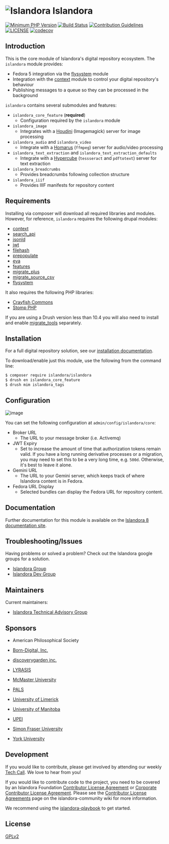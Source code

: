 # ![Islandora](https://cloud.githubusercontent.com/assets/2371345/25624809/f95b0972-2f30-11e7-8992-a8f135402cdc.png) Islandora

[![Minimum PHP Version](https://img.shields.io/badge/php-%3E%3D%207.4-8892BF.svg?style=flat-square)](https://php.net/)
[![Build Status](https://github.com/islandora/islandora/actions/workflows/build-2.x.yml/badge.svg)](https://github.com/Islandora/islandora/actions)
[![Contribution Guidelines](http://img.shields.io/badge/CONTRIBUTING-Guidelines-blue.svg)](./CONTRIBUTING.md)
[![LICENSE](https://img.shields.io/badge/license-GPLv2-blue.svg?style=flat-square)](./LICENSE)
[![codecov](https://codecov.io/gh/Islandora/islandora/branch/2.x/graph/badge.svg)](https://codecov.io/gh/Islandora/islandora)

## Introduction

This is the core module of Islandora's digital repository ecosystem. The `islandora` module provides:
- Fedora 5 integration via the [flysystem](https://drupal.org/project/flysystem) module
- Integration with the [context](https://drupal.org/project/context) module to control your digital repository's behaviour
- Publishing messages to a queue so they can be processed in the background

`islandora` contains several submodules and features:
- `islandora_core_feature` (**required**)
  - Configuration required by the `islandora` module
- `islandora_image`
  - Integrates with a [Houdini](https://github.com/Islandora/Crayfish/tree/dev/Houdini) (Imagemagick) server for image processing
- `islandora_audio` and `islandora_video`
  - Integrate with a [Homarus](https://github.com/Islandora/Crayfish/tree/dev/Homarus) (`ffmpeg`) server for audio/video processing 
- `islandora_text_extraction` and `islandora_text_extraction_defaults`
  - Integrate with a [Hypercube](https://github.com/Islandora/Crayfish/tree/dev/Hypercube) (`tessseract` and `pdftotext`) server for text extraction
- `islandora_breadcrumbs`
  - Provides breadcrumbs following collection structure
- `islandora_iiif`
  - Provides IIIF manifests for repository content 

## Requirements

Installing via composer will download all required libraries and modules.  However, for reference, `islandora` requires the following drupal modules:

- [context](http://drupal.org/project/context)
- [search_api](http://drupal.org/project/search_api)
- [jsonld](http://drupal.org/project/jsonld)
- [jwt](http://drupal.org/project/jwt)
- [filehash](http://drupal.org/project/filehash)
- [prepopulate](http://drupal.org/project/prepopulate)
- [eva](http://drupal.org/project/eva)
- [features](http://drupal.org/project/features)
- [migrate_plus](http://drupal.org/project/migrate_plus)
- [migrate_source_csv](http://drupal.org/project/migrate_source_csv)
- [flysystem](http://drupal.org/project/flysystem)

It also requires the following PHP libraries:

- [Crayfish Commons](https://packagist.org/packages/islandora/crayfish-commons)
- [Stomp PHP](http://drupal.org/project/)

If you are using a Drush version less than 10.4 you will also need to install and enable [migrate_tools](http://drupal.org/project/migrate_tools) separately.

## Installation

For a full digital repository solution, see our [installation documentation](https://islandora.github.io/documentation/installation/component_overview/).

To download/enable just this module, use the following from the command line:

```bash
$ composer require islandora/islandora
$ drush en islandora_core_feature
$ drush mim islandora_tags
```

## Configuration

![image](https://user-images.githubusercontent.com/20773151/67234502-ac171900-f41b-11e9-964e-c7d4cfadbd67.png)

You can set the following configuration at `admin/config/islandora/core`:
- Broker URL
  - The URL to your message broker (i.e. Activemq)
- JWT Expiry
  - Set to increase the amount of time that authorization tokens remain valid.  If you have a long running derivative processes or a migration, you may need to set this to be a very long time, e.g. `500d`.  Otherwise, it's best to leave it alone.
- Gemini URL
  - The URL to your Gemini server, which keeps track of where Islandora content is in Fedora.
- Fedora URL Display
  - Selected bundles can display the Fedora URL for repository content.

## Documentation

Further documentation for this module is available on the [Islandora 8 documentation site](https://islandora.github.io/documentation/).

## Troubleshooting/Issues

Having problems or solved a problem? Check out the Islandora google groups for a solution.

* [Islandora Group](https://groups.google.com/forum/?hl=en&fromgroups#!forum/islandora)
* [Islandora Dev Group](https://groups.google.com/forum/?hl=en&fromgroups#!forum/islandora-dev)

## Maintainers

Current maintainers:

* [Islandora Technical Advisory Group]([https://github.com/dannylamb](https://github.com/Islandora/islandora-community/wiki/Technical-Advisory-Group-%28TAG%29))

## Sponsors

* American Philosophical Society

* [Born-Digital, Inc.](https://www.born-digital.com/)
* [discoverygarden inc.](https://www.discoverygarden.ca/)
* [LYRASIS](https://www.lyrasis.org/)
* [McMaster University](https://www.mcmaster.ca/)
* [PALS](https://www.mnpals.org/)
* [University of Limerick](https://www.ul.ie/)
* [University of Manitoba](https://umanitoba.ca/)
* [UPEI](https://www.upei.ca/)
* [Simon Fraser University](https://www.sfu.ca/)
* [York University](https://www.yorku.ca/)

## Development

If you would like to contribute, please get involved by attending our weekly [Tech Call](https://github.com/Islandora/islandora-community/wiki/Weekly-Open-Tech-Call). We love to hear from you!

If you would like to contribute code to the project, you need to be covered by an Islandora Foundation [Contributor License Agreement](https://github.com/Islandora/islandora-community/wiki/Onboarding-Checklist#contributor-license-agreements) or [Corporate Contributor License Agreement](https://github.com/Islandora/islandora-community/wiki/Onboarding-Checklist#contributor-license-agreements). Please see the [Contributor License Agreements](https://github.com/Islandora/islandora-community/wiki/Contributor-License-Agreements) page on the islandora-community wiki for more information.

We recommend using the [islandora-playbook](https://github.com/Islandora-Devops/islandora-playbook) to get started.

## License

[GPLv2](http://www.gnu.org/licenses/gpl-2.0.txt)

